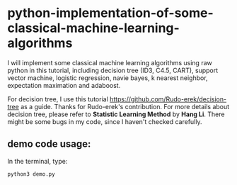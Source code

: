 # python-implementation-of-some-classical-machine-learning-algorithms
I will implement some classical machine learning algorithms using raw python in this tutorial, including decision tree (ID3, C4.5, CART), support vector machine, logistic regression, navie bayes, k nearest neighbor, expectation maximation and adaboost.

For decision tree, I use this tutorial https://github.com/Rudo-erek/decision-tree as a guide. Thanks for Rudo-erek's contribution. For more details about decision tree, please refer to **Statistic Learning Method** by **Hang Li**. There might be some bugs in my code, since I haven't checked carefully. 

## demo code usage:
In the terminal, type:  

    python3 demo.py
